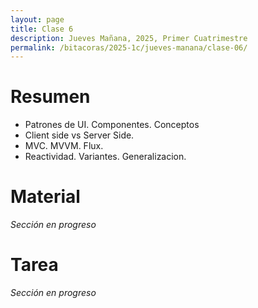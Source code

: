 ```yaml
---
layout: page
title: Clase 6
description: Jueves Mañana, 2025, Primer Cuatrimestre
permalink: /bitacoras/2025-1c/jueves-manana/clase-06/
---
```


# Resumen

 * Patrones de UI. Componentes. Conceptos
 * Client side vs Server Side.
 * MVC. MVVM. Flux.
 * Reactividad. Variantes. Generalizacion.

# Material

_Sección en progreso_

# Tarea

_Sección en progreso_
